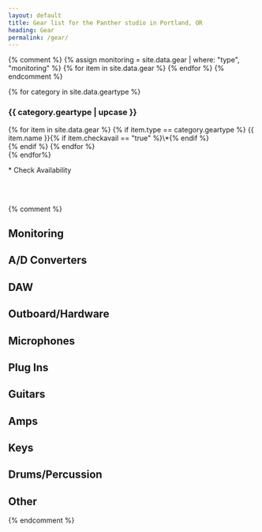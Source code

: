 ```yaml
---
layout: default
title: Gear list for the Panther studio in Portland, OR 
heading: Gear
permalink: /gear/
---
```


{% comment %}
{% assign monitoring = site.data.gear | where: "type", "monitoring" %}
{% for item in site.data.gear %}
{% endfor %}
{% endcomment %}

{% for category in site.data.geartype %}
  <h3>{{ category.geartype | upcase }}</h3>
    {% for item in site.data.gear %}
      {% if item.type == category.geartype %}
   <span class="gear-name">{{ item.name }}</span>{% if item.checkavail == "true" %}<span>\*</span>{% endif %} <br>
      {% endif %}
    {% endfor %}
   <br>
{% endfor%}

\* Check Availability

<br><br>

{% comment %}
## Monitoring
## A/D Converters
## DAW
## Outboard/Hardware
## Microphones
## Plug Ins
## Guitars
## Amps
## Keys
## Drums/Percussion
## Other
{% endcomment %}
